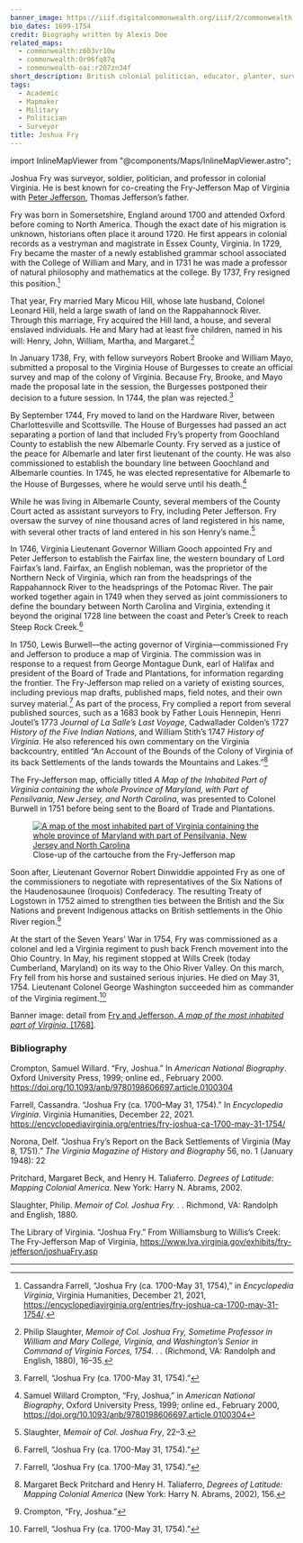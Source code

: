 ```yaml
---
banner_image: https://iiif.digitalcommonwealth.org/iiif/2/commonwealth:q524mt69t/6312,6941,8728,3981/,1200/0/default.jpg
bio_dates: 1699-1754
credit: Biography written by Alexis Doe
related_maps:
  - commonwealth:z603vr10w
  - commonwealth:0r96fq87q
  - commonwealth-oai:r207zn34f
short_description: British colonial politician, educator, planter, surveyor, and cartographer
tags:
  - Academic
  - Mapmaker
  - Military
  - Politician
  - Surveyor
title: Joshua Fry
---
```


import InlineMapViewer from "@components/Maps/InlineMapViewer.astro";

Joshua Fry was surveyor, soldier, politician, and professor in colonial Virginia. He is best known for co-creating the Fry-Jefferson Map of Virginia with [Peter Jefferson](/people/peter-jefferson), Thomas Jefferson’s father.

<InlineMapViewer identifier="commonwealth__0r96fq87q" />

Fry was born in Somersetshire, England around 1700 and attended Oxford before coming to North America. Though the exact date of his migration is unknown, historians often place it around 1720. He first appears in colonial records as a vestryman and magistrate in Essex County, Virginia. In 1729, Fry became the master of a newly established grammar school associated with the College of William and Mary, and in 1731 he was made a professor of natural philosophy and mathematics at the college. By 1737, Fry resigned this position.[^1]

That year, Fry married Mary Micou Hill, whose late husband, Colonel Leonard Hill, held a large swath of land on the Rappahannock River. Through this marriage, Fry acquired the Hill land, a house, and several enslaved individuals. He and Mary had at least five children, named in his will: Henry, John, William, Martha, and Margaret.[^2]

In January 1738, Fry, with fellow surveyors Robert Brooke and William Mayo, submitted a proposal to the Virginia House of Burgesses to create an official survey and map of the colony of Virginia. Because Fry, Brooke, and Mayo made the proposal late in the session, the Burgesses postponed their decision to a future session. In 1744, the plan was rejected.[^3]

By September 1744, Fry moved to land on the Hardware River, between Charlottesville and Scottsville. The House of Burgesses had passed an act separating a portion of land that included Fry’s property from Goochland County to establish the new Albemarle County. Fry served as a justice of the peace for Albemarle and later first lieutenant of the county. He was also commissioned to establish the boundary line between Goochland and Albemarle counties. In 1745, he was elected representative for Albemarle to the House of Burgesses, where he would serve until his death.[^4]

While he was living in Albemarle County, several members of the County Court acted as assistant surveyors to Fry, including Peter Jefferson. Fry oversaw the survey of nine thousand acres of land registered in his name, with several other tracts of land entered in his son Henry’s name.[^5]

In 1746, Virginia Lieutenant Governor William Gooch appointed Fry and Peter Jefferson to establish the Fairfax line, the western boundary of Lord Fairfax’s land. Fairfax, an English nobleman, was the proprietor of the Northern Neck of Virginia, which ran from the headsprings of the Rappahannock River to the headsprings of the Potomac River. The pair worked together again in 1749 when they served as joint commissioners to define the boundary between North Carolina and Virginia, extending it beyond the original 1728 line between the coast and Peter’s Creek to reach Steep Rock Creek.[^6]

In 1750, Lewis Burwell—the acting governor of Virginia—commissioned Fry and Jefferson to produce a map of Virginia. The commission was in response to a request from George Montague Dunk, earl of Halifax and president of the Board of Trade and Plantations, for information regarding the frontier. The Fry-Jefferson map relied on a variety of existing sources, including previous map drafts, published maps, field notes, and their own survey material.[^7] As part of the process, Fry complied a report from several published sources, such as a 1683 book by Father Louis Hennepin, Henri Joutel’s 1773 _Journal of La Salle’s Last Voyage_, Cadwallader Colden’s 1727 _History of the Five Indian Nations_, and William Stith’s 1747 _History of Virginia_. He also referenced his own commentary on the Virginia backcountry, entitled “An Account of the Bounds of the Colony of Virginia of its back Settlements of the lands towards the Mountains and Lakes.”[^8]

The Fry-Jefferson map, officially titled _A Map of the Inhabited Part of Virginia containing the whole Province of Maryland, with Part of Pensilvania, New Jersey, and North Carolina_, was presented to Colonel Burwell in 1751 before being sent to the Board of Trade and Plantations.

<figure class="table m-auto">
  <a href="/maps/commonwealth:0r96fq87q">
    <img src="https://iiif.digitalcommonwealth.org/iiif/2/commonwealth:0r96fq919/4607,2951,5935,4058/pct:50/0/default.jpg" alt="A map of the most inhabited part of Virginia containing the whole province of Maryland with part of Pensilvania, New Jersey and North Carolina" />
  </a>
  <figcaption class="table-caption caption-bottom mt-0">
    Close-up of the cartouche from the Fry-Jefferson map
  </figcaption>
</figure>

Soon after, Lieutenant Governor Robert Dinwiddie appointed Fry as one of the commissioners to negotiate with representatives of the Six Nations of the Haudenosaunee (Iroquois) Confederacy. The resulting Treaty of Logstown in 1752 aimed to strengthen ties between the British and the Six Nations and prevent Indigenous attacks on British settlements in the Ohio River region.[^9]

At the start of the Seven Years’ War in 1754, Fry was commissioned as a colonel and led a Virginia regiment to push back French movement into the Ohio Country. In May, his regiment stopped at Wills Creek (today Cumberland, Maryland) on its way to the Ohio River Valley. On this march, Fry fell from his horse and sustained serious injuries. He died on May 31, 1754. Lieutenant Colonel George Washington succeeded him as commander of the Virginia regiment.[^10]

Banner image: detail from [Fry and Jefferson, _A map of the most inhabited part of Virginia_, \[1768\]](/maps/commonwealth:q524mt68j).

[^1]: Cassandra Farrell, “Joshua Fry (ca. 1700-May 31, 1754),” in _Encyclopedia Virginia_, Virginia Humanities, December 21, 2021, https://encyclopediavirginia.org/entries/fry-joshua-ca-1700-may-31-1754/.

[^2]: Philip Slaughter, _Memoir of Col. Joshua Fry, Sometime Professor in William and Mary College, Virginia, and Washington’s Senior in Command of Virginia Forces, 1754. . ._ (Richmond, VA: Randolph and English, 1880), 16–35.

[^3]: Farrell, “Joshua Fry (ca. 1700-May 31, 1754).”

[^4]: Samuel Willard Crompton, “Fry, Joshua,” in _American National Biography_, Oxford University Press, 1999; online ed., February 2000, https://doi.org/10.1093/anb/9780198606697.article.0100304
[^5]: Slaughter, _Memoir of Col. Joshua Fry_, 22–3.

[^6]: Farrell, “Joshua Fry (ca. 1700-May 31, 1754).”

[^7]: Farrell, “Joshua Fry (ca. 1700-May 31, 1754).”

[^8]: Margaret Beck Pritchard and Henry H. Taliaferro, _Degrees of Latitude: Mapping Colonial America_ (New York: Harry N. Abrams, 2002), 156.

[^9]: Crompton, “Fry, Joshua.”

[^10]: Farrell, “Joshua Fry (ca. 1700-May 31, 1754).”

### Bibliography

Crompton, Samuel Willard. “Fry, Joshua.” In _American National Biography_. Oxford University Press, 1999; online ed., February 2000. https://doi.org/10.1093/anb/9780198606697.article.0100304

Farrell, Cassandra. “Joshua Fry (ca. 1700–May 31, 1754).” In _Encyclopedia Virginia_. Virginia Humanities, December 22, 2021. https://encyclopediavirginia.org/entries/fry-joshua-ca-1700-may-31-1754/

Norona, Delf. “Joshua Fry’s Report on the Back Settlements of Virginia (May 8, 1751).” _The Virginia Magazine of History and Biography_ 56, no. 1 (January 1948): 22

Pritchard, Margaret Beck, and Henry H. Taliaferro. _Degrees of Latitude: Mapping Colonial America_. New York: Harry N. Abrams, 2002.

Slaughter, Philip. _Memoir of Col. Joshua Fry. . ._ Richmond, VA: Randolph and English, 1880.

The Library of Virginia. “Joshua Fry.” From Williamsburg to Willis’s Creek: The Fry-Jefferson Map of Virginia, https://www.lva.virginia.gov/exhibits/fry-jefferson/joshuaFry.asp

***
